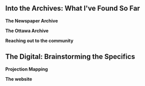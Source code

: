 ## Into the Archives: What I've Found So Far ##
**The Newspaper Archive**

**The Ottawa Archive**

**Reaching out to the community**

## The Digital: Brainstorming the Specifics ##
**Projection Mapping**

**The website**


